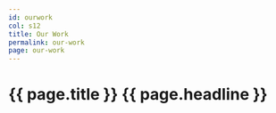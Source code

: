```yaml
---
id: ourwork
col: s12
title: Our Work
permalink: our-work
page: our-work
---
```


# <span>{{ page.title }}</span> {{ page.headline }}
 